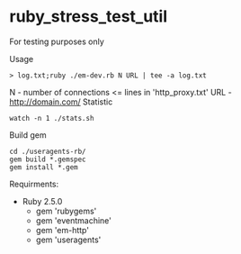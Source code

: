 # ruby_stress_test_util

For testing purposes only 

Usage 

    > log.txt;ruby ./em-dev.rb N URL | tee -a log.txt

N - number of connections <= lines in 'http_proxy.txt'
URL - http://domain.com/
Statistic 

    watch -n 1 ./stats.sh

Build gem

    cd ./useragents-rb/
    gem build *.gemspec
    gem install *.gem
    
Requirments: 
* Ruby 2.5.0
    * gem 'rubygems'
    * gem 'eventmachine'
    * gem 'em-http'
    * gem 'useragents'
